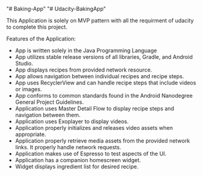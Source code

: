 "# Baking-App" 
"# Udacity-BakingApp"

This Application is solely on MVP pattern with all the requirment of udacity to complete this project.

Features of the Application:
- App is written solely in the Java Programming Language
- App utilizes stable release versions of all libraries, Gradle, and Android Studio.
- App displays recipes from provided network resource.
- App allows navigation between individual recipes and recipe steps.
- App uses RecyclerView and can handle recipe steps that include videos or images.
- App conforms to common standards found in the Android Nanodegree General Project Guidelines.
- Application uses Master Detail Flow to display recipe steps and navigation between them.
- Application uses Exoplayer to display videos.
- Application properly initializes and releases video assets when appropriate.
- Application properly retrieve media assets from the provided network links. It properly handle network requests.
- Application makes use of Espresso to test aspects of the UI.
- Application has a companion homescreen widget.
- Widget displays ingredient list for desired recipe.
